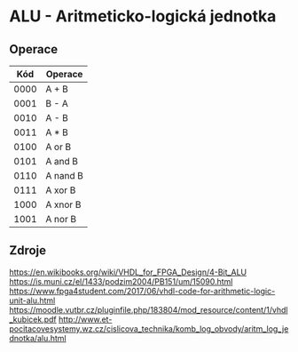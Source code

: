 # ALU - Aritmeticko-logická jednotka

## Operace

Kód     | Operace
--------|--------
0000    | A + B
0001    | B - A
0010    | A - B
0011    | A * B
0100    | A or B
0101    | A and B
0110    | A nand B
0111    | A xor B
1000    | A xnor B
1001    | A nor B



## Zdroje
https://en.wikibooks.org/wiki/VHDL_for_FPGA_Design/4-Bit_ALU
https://is.muni.cz/el/1433/podzim2004/PB151/um/15090.html
https://www.fpga4student.com/2017/06/vhdl-code-for-arithmetic-logic-unit-alu.html
https://moodle.vutbr.cz/pluginfile.php/183804/mod_resource/content/1/vhdl_kubicek.pdf
http://www.et-pocitacovesystemy.wz.cz/cislicova_technika/komb_log_obvody/aritm_log_jednotka/alu.html


